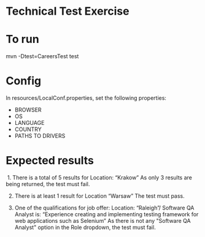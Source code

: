 # Technical Test Exercise

# To run
mvn -Dtest=CareersTest test

# Config
In resources/LocalConf.properties, set the following properties:
- BROWSER
- OS
- LANGUAGE
- COUNTRY
- PATHS TO DRIVERS

# Expected results
  1. There is a total of 5 results for Location: “Krakow”
  As only 3 results are being returned, the test must fail.
  
  2. There is at least 1 result for Location “Warsaw”
  The test must pass.
  
  3. One of the qualifications for job offer: Location: “Raleigh”/ Software QA Analyst is:
  “Experience creating and implementing testing framework for web applications such as
  Selenium”
  As there is not any "Software QA Analyst" option in the Role dropdown, the test must fail.
  
